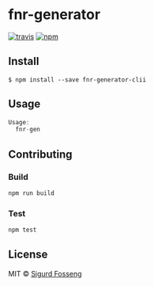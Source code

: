 # fnr-generator
[![travis][travis-image]][travis-url]
[![npm][npm-image]][npm-url]

[travis-image]: https://img.shields.io/travis/laat/fnr.js.svg?style=flat
[travis-url]: https://travis-ci.org/laat/fnr.js
[npm-image]: https://img.shields.io/npm/v/fnr-generator-cli.svg?style=flat
[npm-url]: https://npmjs.org/package/fnr-generator-cli
[standard-style-image]: https://img.shields.io/badge/code%20style-standard-brightgreen.svg?style=flat

## Install

```
$ npm install --save fnr-generator-clii
```

## Usage

```js
Usage:
  fnr-gen
```

## Contributing

### Build

```js
npm run build
```

### Test

```js
npm test
```

## License

MIT © [Sigurd Fosseng](github.com/laat)
